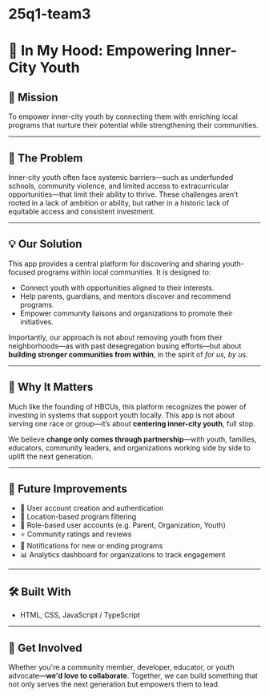 # 25q1-team3
# 🌟 In My Hood: Empowering Inner-City Youth

## 🎯 Mission

To empower inner-city youth by connecting them with enriching local programs that nurture their potential while strengthening their communities.

---

## 🧩 The Problem

Inner-city youth often face systemic barriers—such as underfunded schools, community violence, and limited access to extracurricular opportunities—that limit their ability to thrive. These challenges aren’t rooted in a lack of ambition or ability, but rather in a historic lack of equitable access and consistent investment.

---

## 💡 Our Solution

This app provides a central platform for discovering and sharing youth-focused programs within local communities. It is designed to:

- Connect youth with opportunities aligned to their interests.
- Help parents, guardians, and mentors discover and recommend programs.
- Empower community liaisons and organizations to promote their initiatives.

Importantly, our approach is not about removing youth from their neighborhoods—as with past desegregation busing efforts—but about **building stronger communities from within**, in the spirit of *for us, by us*.

---

## 🤝 Why It Matters

Much like the founding of HBCUs, this platform recognizes the power of investing in systems that support youth locally. This app is not about serving one race or group—it’s about **centering inner-city youth**, full stop.

We believe **change only comes through partnership**—with youth, families, educators, community leaders, and organizations working side by side to uplift the next generation.

---

## 🚀 Future Improvements

- 🔐 User account creation and authentication
- 📍 Location-based program filtering
- 👥 Role-based user accounts (e.g. Parent, Organization, Youth)
- ⭐ Community ratings and reviews
- 🔔 Notifications for new or ending programs
- 📊 Analytics dashboard for organizations to track engagement

---

## 🛠 Built With

- HTML, CSS, JavaScript / TypeScript
---

## 🤲 Get Involved

Whether you're a community member, developer, educator, or youth advocate—**we'd love to collaborate**. Together, we can build something that not only serves the next generation but empowers them to lead.

